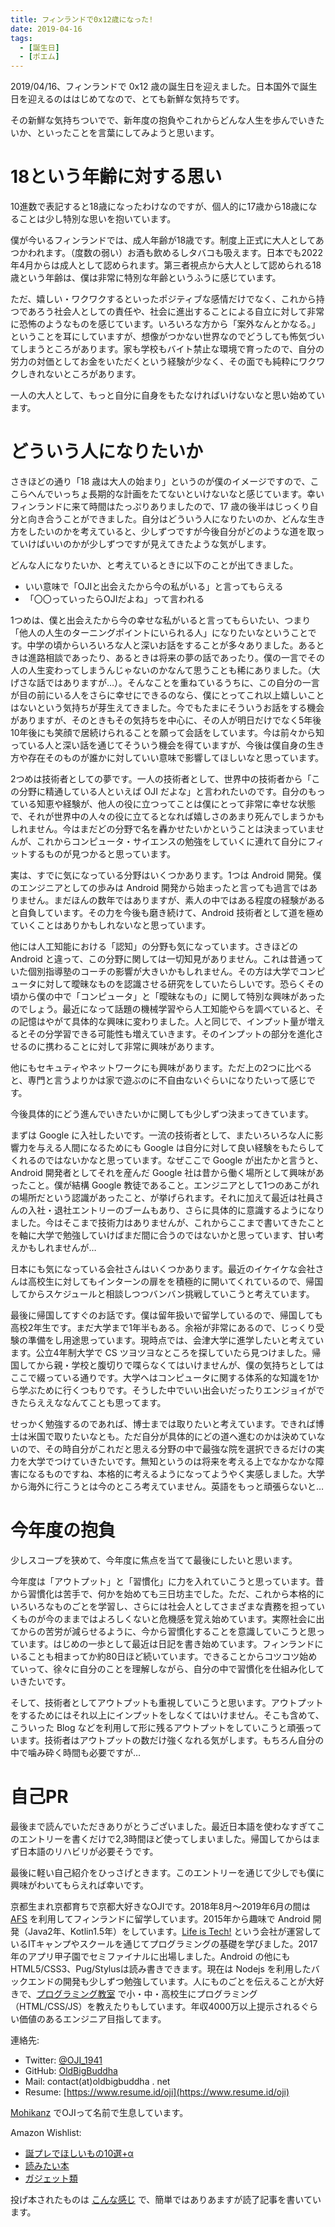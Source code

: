 ```yaml
---
title: フィンランドで0x12歳になった!
date: 2019-04-16
tags:
  - [誕生日]
  - [ポエム]
---
```

2019/04/16、フィンランドで 0x12 歳の誕生日を迎えました。日本国外で誕生日を迎えるのははじめてなので、とても新鮮な気持ちです。

その新鮮な気持ちついでで、新年度の抱負やこれからどんな人生を歩んでいきたいか、といったことを言葉にしてみようと思います。

# 18という年齢に対する思い
10進数で表記すると18歳になったわけなのですが、個人的に17歳から18歳になることは少し特別な思いを抱いています。

僕が今いるフィンランドでは、成人年齢が18歳です。制度上正式に大人としてあつかわれます。（度数の弱い）お酒も飲めるしタバコも吸えます。日本でも2022年4月からは成人として認められます。第三者視点から大人として認められる18歳という年齢は、僕は非常に特別な年齢というふうに感じています。

ただ、嬉しい・ワクワクするといったポジティブな感情だけでなく、これから持つであろう社会人としての責任や、社会に進出することによる自立に対して非常に恐怖のようなものを感じています。いろいろな方から「案外なんとかなる。」ということを耳にしていますが、想像がつかない世界なのでどうしても怖気づいてしまうところがあります。家も学校もバイト禁止な環境で育ったので、自分の労力の対価としてお金をいただくという経験が少なく、その面でも純粋にワクワクしきれないところがあります。

一人の大人として、もっと自分に自身をもたなければいけないなと思い始めています。

# どういう人になりたいか
さきほどの通り「18 歳は大人の始まり」というのが僕のイメージですので、ここらへんでいっちょ長期的な計画をたてないといけないなと感じています。幸いフィンランドに来て時間はたっぷりありましたので、17 歳の後半はじっくり自分と向き合うことができました。自分はどういう人になりたいのか、どんな生き方をしたいのかを考えていると、少しずつですが今後自分がどのような道を取っていけばいいのかが少しずつですが見えてきたような気がします。

どんな人になりたいか、と考えているときに以下のことが出てきました。

- いい意味で「OJIと出会えたから今の私がいる」と言ってもらえる
- 「〇〇っていったらOJIだよね」って言われる

1つめは、僕と出会えたから今の幸せな私がいると言ってもらいたい、つまり「他人の人生のターニングポイントにいられる人」になりたいなということです。中学の頃からいろいろな人と深いお話をすることが多々ありました。あるときは進路相談であったり、あるときは将来の夢の話であったり。僕の一言でその人の人生変わってしまうんじゃないのかなんて思うことも稀にありました。（大げさな話ではありますが…）。そんなことを重ねているうちに、この自分の一言が目の前にいる人をさらに幸せにできるのなら、僕にとってこれ以上嬉しいことはないという気持ちが芽生えてきました。今でもたまにそういうお話をする機会がありますが、そのときもその気持ちを中心に、その人が明日だけでなく5年後10年後にも笑顔で居続けられることを願って会話をしています。今は前々から知っている人と深い話を通じてそういう機会を得ていますが、今後は僕自身の生き方や存在そのものが誰かに対していい意味で影響してほしいなと思っています。

2つめは技術者としての夢です。一人の技術者として、世界中の技術者から「この分野に精通している人といえば OJI だよな」と言われたいのです。自分のもっている知恵や経験が、他人の役に立つってことは僕にとって非常に幸せな状態で、それが世界中の人々の役に立てるとなれば嬉しさのあまり死んでしまうかもしれません。今はまだどの分野で名を轟かせたいかということは決まっていませんが、これからコンピュータ・サイエンスの勉強をしていくに連れて自分にフィットするものが見つかると思っています。

実は、すでに気になっている分野はいくつかあります。1つは Android 開発。僕のエンジニアとしての歩みは Android 開発から始まったと言っても過言ではありません。まだほんの数年ではありますが、素人の中ではある程度の経験があると自負しています。その力を今後も磨き続けて、Android 技術者として道を極めていくことはありかもしれないなと思っています。

他には人工知能における「認知」の分野も気になっています。さきほどの Android と違って、この分野に関しては一切知見がありません。これは昔通っていた個別指導塾のコーチの影響が大きいかもしれません。その方は大学でコンピュータに対して曖昧なものを認識させる研究をしていたらしいです。恐らくその頃から僕の中で「コンピュータ」と「曖昧なもの」に関して特別な興味があったのでしょう。最近になって話題の機械学習やら人工知能やらを調べていると、その記憶はやがて具体的な興味に変わりました。人と同じで、インプット量が増えるとその分学習できる可能性も増えていきます。そのインプットの部分を進化させるのに携わることに対して非常に興味があります。

他にもセキュティやネットワークにも興味があります。ただ上の2つに比べると、専門と言うよりかは家で遊ぶのに不自由ないぐらいになりたいって感じです。

今後具体的にどう進んでいきたいかに関しても少しずつ決まってきています。

まずは Google に入社したいです。一流の技術者として、またいろいろな人に影響力を与える人間になるためにも Google は自分に対して良い経験をもたらしてくれるのではないかなと思っています。なぜここで Google が出たかと言うと、Android 開発者としてそれを産んだ Google 社は昔から働く場所として興味があったこと。僕が結構 Google 教徒であること。エンジニアとして1つのあこがれの場所だという認識があったこと、が挙げられます。それに加えて最近は社員さんの入社・退社エントリーのブームもあり、さらに具体的に意識するようになりました。今はそこまで技術力はありませんが、これからここまで書いてきたことを軸に大学で勉強していけばまだ間に合うのではないかと思っています、甘い考えかもしれませんが…

日本にも気になっている会社さんはいくつかあります。最近のイケイケな会社さんは高校生に対してもインターンの扉をを積極的に開いてくれているので、帰国してからスケジュールと相談しつつバンバン挑戦していこうと考えています。

最後に帰国してすぐのお話です。僕は留年扱いで留学しているので、帰国しても高校2年生です。まだ大学まで1年半もある。余裕が非常にあるので、じっくり受験の準備をし用途思っています。現時点では、会津大学に進学したいと考えています。公立4年制大学で CS ツヨツヨなところを探していたら見つけました。帰国してから親・学校と腹切りで喋らなくてはいけませんが、僕の気持ちとしてはここで綴っている通りです。大学へはコンピュータに関する体系的な知識を1から学ぶために行くつもりです。そうした中でいい出会いだったりエンジョイができたらええななんてことも思ってます。

せっかく勉強するのであれば、博士までは取りたいと考えています。できれば博士は米国で取りたいなとも。ただ自分が具体的にどの道へ進むのかは決めていないので、その時自分がこれだと思える分野の中で最強な院を選択できるだけの実力を大学でつけていきたいです。無知というのは将来を考える上でなかなかな障害になるものですね、本格的に考えるようになってようやく実感しました。大学から海外に行こうとは今のところ考えていません。英語をもっと頑張らないと…

# 今年度の抱負
少しスコープを狭めて、今年度に焦点を当てて最後にしたいと思います。

今年度は「アウトプット」と「習慣化」に力を入れていこうと思っています。昔から習慣化は苦手で、何かを始めても三日坊主でした。ただ、これから本格的にいろいろなものごとを学習し、さらには社会人としてさまざまな責務を担っていくものが今のままではよろしくないと危機感を覚え始めています。実際社会に出てからの苦労が減らせるように、今から習慣化することを意識していこうと思っています。はじめの一歩として最近は日記を書き始めています。フィンランドにいることも相まってか約80日ほど続いています。できることからコツコツ始めていって、徐々に自分のことを理解しながら、自分の中で習慣化を仕組み化していきたいです。

そして、技術者としてアウトプットも重視していこうと思います。アウトプットをするためにはそれ以上にインプットをしなくてはいけません。そこも含めて、こういった Blog などを利用して形に残るアウトプットをしていこうと頑張っています。技術者はアウトプットの数だけ強くなれる気がします。もちろん自分の中で噛み砕く時間も必要ですが…

# 自己PR
最後まで読んでいただきありがとうございました。最近日本語を使わなすぎてこのエントリーを書くだけで2,3時間ほど使ってしまいました。帰国してからはまず日本語のリハビリが必要そうです。

最後に軽い自己紹介をひっさげときます。このエントリーを通じて少しでも僕に興味がわいてもらえれば幸いです。

京都生まれ京都育ちで京都大好きなOJIです。2018年8月〜2019年6月の間は [AFS](https://www.afs.or.jp/) を利用してフィンランドに留学しています。2015年から趣味で Android 開発（Java2年、Kotlin1.5年）をしています。[Life is Tech!](https://life-is-tech.com/) という会社が運営しているITキャンプやスクールを通じてプログラミングの基礎を学びました。2017年のアプリ甲子園でセミファイナルに出場しました。Android の他にも HTML5/CSS3、Pug/Stylusは読み書きできます。現在は Nodejs を利用したバックエンドの開発も少しずつ勉強しています。人にものごとを伝えることが大好きで、[プログラミング教室](https://newcreator.org/) で小・中・高校生にプログラミング（HTML/CSS/JS）を教えたりもしています。年収4000万以上提示されるぐらい価値のあるエンジニア目指してます。

連絡先:

- Twitter: [@OJI_1941](https://twitter.com/OJI_1941)
- GitHub: [OldBigBuddha](https://github.com/OldBigBuddha)
- Mail: contact(at)oldbigbuddha . net
- Resume: [https://www.resume.id/oji](https://www.resume.id/oji)

[Mohikanz](https://mohikanz-invitation.herokuapp.com/) でOJIって名前で生息しています。

Amazon Wishlist:

- [誕プレでほしいもの10選+α](https://www.amazon.co.jp/wishlist/1S5PT649GRGCM)
- [読みたい本](https://www.amazon.co.jp/wishlist/15VC8U5VQU7HC)
- [ガジェット類](https://www.amazon.co.jp/wishlist/UUEYSSGW8OCL)

投げ本されたものは [こんな感じ](https://blog.oldbigbuddha.net/post/read-the-unix-philosophy/) で、簡単ではありあますが読了記事を書いています。